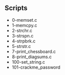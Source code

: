 ## Scripts
- 0-memset.c
- 1-memcpy.c
- 2-strchr.c
- 3-strspn.c
- 4-strpbrk.c
- 5-strstr.c
- 7-print_chessboard.c
- 8-print_diagsums.c
- 100-set_string.c
- 101-crackme_password
